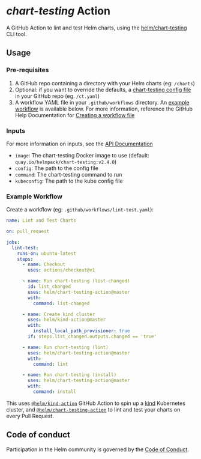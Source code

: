 # *chart-testing* Action

A GitHub Action to lint and test Helm charts, using the [helm/chart-testing](https://github.com/helm/chart-testing) CLI tool.

## Usage

### Pre-requisites

1. A GitHub repo containing a directory with your Helm charts (eg: `/charts`)
1. Optional: if you want to override the defaults, a [chart-testing config file](https://github.com/helm/chart-testing#configuration) in your GitHub repo (eg. `/ct.yaml`)
1. A workflow YAML file in your `.github/workflows` directory. An [example workflow](#example-workflow) is available below.
  For more information, reference the GitHub Help Documentation for [Creating a workflow file](https://help.github.com/en/articles/configuring-a-workflow#creating-a-workflow-file)

### Inputs

For more information on inputs, see the [API Documentation](https://developer.github.com/v3/repos/releases/#input)

- `image`: The chart-testing Docker image to use (default: `quay.io/helmpack/chart-testing:v2.4.0`)
- `config`: The path to the config file
- `command`: The chart-testing command to run
- `kubeconfig`: The path to the kube config file

### Example Workflow

Create a workflow (eg: `.github/workflows/lint-test.yaml`):

```yaml
name: Lint and Test Charts

on: pull_request

jobs:
  lint-test:
    runs-on: ubuntu-latest
    steps:
      - name: Checkout
        uses: actions/checkout@v1

      - name: Run chart-testing (list-changed)
        id: list_changed
        uses: helm/chart-testing-action@master
        with:
          command: list-changed

      - name: Create kind cluster
        uses: helm/kind-action@master
        with:
          install_local_path_provisioner: true
        if: steps.list_changed.outputs.changed == 'true'

      - name: Run chart-testing (lint)
        uses: helm/chart-testing-action@master
        with:
          command: lint

      - name: Run chart-testing (install)
        uses: helm/chart-testing-action@master
        with:
          command: install
```

This uses [`@helm/kind-action`](https://www.github.com/helm/kind-action) GitHub Action to spin up a [kind](https://kind.sigs.k8s.io/) Kubernetes cluster, and [`@helm/chart-testing-action`](https://www.github.com/helm/chart-testing-action) to lint and test your charts on every Pull Request.

## Code of conduct

Participation in the Helm community is governed by the [Code of Conduct](CODE_OF_CONDUCT.md).
